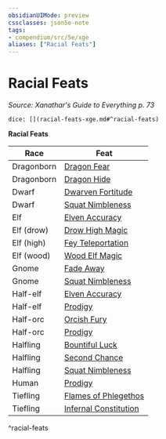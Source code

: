 ```yaml
---
obsidianUIMode: preview
cssclasses: json5e-note
tags:
- compendium/src/5e/xge
aliases: ["Racial Feats"]
---
```

# Racial Feats
*Source: Xanathar's Guide to Everything p. 73* 

`dice: [](racial-feats-xge.md#^racial-feats)`

**Racial Feats**

| Race | Feat |
|------|------|
| Dragonborn | [Dragon Fear](/3-Mechanics/CLI/feats/dragon-fear-xge.md) |
| Dragonborn | [Dragon Hide](/3-Mechanics/CLI/feats/dragon-hide-xge.md) |
| Dwarf | [Dwarven Fortitude](/3-Mechanics/CLI/feats/dwarven-fortitude-xge.md) |
| Dwarf | [Squat Nimbleness](/3-Mechanics/CLI/feats/squat-nimbleness-xge.md) |
| Elf | [Elven Accuracy](/3-Mechanics/CLI/feats/elven-accuracy-xge.md) |
| Elf (drow) | [Drow High Magic](/3-Mechanics/CLI/feats/drow-high-magic-xge.md) |
| Elf (high) | [Fey Teleportation](/3-Mechanics/CLI/feats/fey-teleportation-xge.md) |
| Elf (wood) | [Wood Elf Magic](/3-Mechanics/CLI/feats/wood-elf-magic-xge.md) |
| Gnome | [Fade Away](/3-Mechanics/CLI/feats/fade-away-xge.md) |
| Gnome | [Squat Nimbleness](/3-Mechanics/CLI/feats/squat-nimbleness-xge.md) |
| Half-elf | [Elven Accuracy](/3-Mechanics/CLI/feats/elven-accuracy-xge.md) |
| Half-elf | [Prodigy](/3-Mechanics/CLI/feats/prodigy-xge.md) |
| Half-orc | [Orcish Fury](/3-Mechanics/CLI/feats/orcish-fury-xge.md) |
| Half-orc | [Prodigy](/3-Mechanics/CLI/feats/prodigy-xge.md) |
| Halfling | [Bountiful Luck](/3-Mechanics/CLI/feats/bountiful-luck-xge.md) |
| Halfling | [Second Chance](/3-Mechanics/CLI/feats/second-chance-xge.md) |
| Halfling | [Squat Nimbleness](/3-Mechanics/CLI/feats/squat-nimbleness-xge.md) |
| Human | [Prodigy](/3-Mechanics/CLI/feats/prodigy-xge.md) |
| Tiefling | [Flames of Phlegethos](/3-Mechanics/CLI/feats/flames-of-phlegethos-xge.md) |
| Tiefling | [Infernal Constitution](/3-Mechanics/CLI/feats/infernal-constitution-xge.md) |
^racial-feats